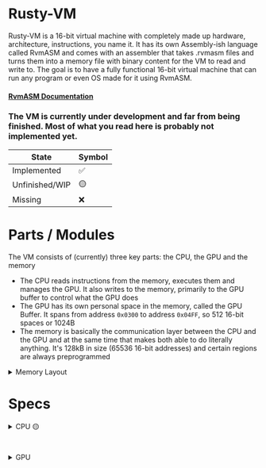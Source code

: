 # Rusty-VM
Rusty-VM is a 16-bit virtual machine with completely made up hardware, architecture, instructions, you name it. It has its own Assembly-ish language called RvmASM and comes with an assembler that takes .rvmasm files
and turns them into a memory file with binary content for the VM to read and write to. The goal is to have a fully functional 16-bit virtual machine that can run any program or even OS made for it using RvmASM.

#### [RvmASM Documentation](https://github.com/LordAfterEight/rusty-vm/tree/master/asm)

### The VM is currently under development and far from being finished. Most of what you read here is probably not implemented yet.
|State           |  Symbol|
|----------------|--------|
|Implemented     |  ✅    |
|Unfinished/WIP  |  🟡    |
|Missing         |  ❌    |

# Parts / Modules
The VM consists of (currently) three key parts: the CPU, the GPU and the memory
- The CPU reads instructions from the memory, executes them and manages the GPU. It also writes to the memory, primarily to the GPU buffer to control what the GPU does
- The GPU has its own personal space in the memory, called the GPU Buffer. It spans from address ```0x0300``` to address ```0x04FF```, so 512 16-bit spaces or 1024B
- The memory is basically the communication layer between the CPU and the GPU and at the same time that makes both able to do literally anything. It's 128kB in size (65536 16-bit addresses) and certain regions are always preprogrammed

<details>
  <Summary> Memory Layout </Summary>
  
  The memory has a few regions preprogrammed with information. The following table shows the memory layout
  | Region          | Stored Data                                  |
  |-----------------|----------------------------------------------|
  | ```0x0000 - 0x01FF``` | Currently unused                             |
  | ```0x0200 - 0x0250``` | ASCII buffer with stored letters and symbols |
  | ```0x0251 - 0x02FF``` | Currently unused                             |
  | ```0x0300 - 0x04FF``` | GPU buffer                                   |
  | ```0x0500 - 0xFFFF``` | Empty space, used for programs               |

</details>

# Specs
<details>
  <Summary> CPU 🟡 </Summary>
  <details>
    <Summary> Registers ✅ </Summary>
    
    | Register | Purpose                                                              |
    |----------|----------------------------------------------------------------------|
    | A        | 16-bit general purpose register                                      |
    | X        | 16-bit general purpose register                                      |
    | Y        | 16-bit general purpose register                                      |
    | G        | 16-bit register used for CPU-GPU interaction, not accessible in code |

  </details>
  <details>
    <Summary> OpCodes 🟡 </Summary>
    Right now there is a total of 30 OpCodes
    For a detailed documentation see the RvmASM documentation linked at the top.
    
  </details>

</details>

#

<details>
  <Summary> GPU </Summary>
  A GPU with a 91x49 characters framebuffer, capable of printing colored text.
</details>
